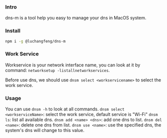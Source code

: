 ### Intro
dns-m is a tool help you easy to manage your dns in MacOS system.

### Install
```bash
npm i -g @luchangfeng/dns-m
```

### Work Service
Workservice is your network interface name, you can look at it by command: `networksetup -listallnetworkservices`.

Before use dns, we should use `dnsm select <workservicename>` to select the work service.


### Usage
You can use `dnsm -h` to look at all commands.
`dnsm select <workserviceName>`: select the work service, default service is "Wi-Fi"
`dnsm ls`: list all available dns.
`dnsm add <name> <dns>`: add one dns to list.
`dnsm del <name>`: delete one dns from list.
`dnsm use <name>`: use the specified dns, the system's dns will change to this value.
